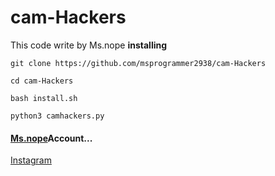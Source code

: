 # cam-Hackers
This code write by Ms.nope
**installing**
```
git clone https://github.com/msprogrammer2938/cam-Hackers

cd cam-Hackers

bash install.sh

python3 camhackers.py

```

#### [Ms.nope](https://github.com/msprogrammer2938)Account...
[Instagram](https://instagram.com/programmer2938)
